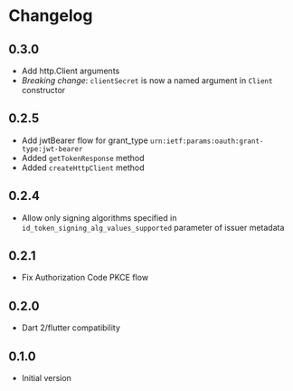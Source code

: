 # Changelog

## 0.3.0

- Add http.Client arguments
- *Breaking change*: `clientSecret` is now a named argument in `Client` constructor 

## 0.2.5

- Add jwtBearer flow for grant_type `urn:ietf:params:oauth:grant-type:jwt-bearer`
- Added `getTokenResponse` method
- Added `createHttpClient` method

## 0.2.4

- Allow only signing algorithms specified in `id_token_signing_alg_values_supported` 
parameter of issuer metadata

## 0.2.1

- Fix Authorization Code PKCE flow

## 0.2.0

- Dart 2/flutter compatibility


## 0.1.0

- Initial version
